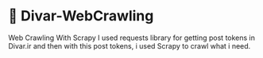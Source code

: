 # 🚀 Divar-WebCrawling
Web Crawling With Scrapy
I used requests library for getting post tokens in Divar.ir and then with this post tokens, i used Scrapy to crawl what i need.
